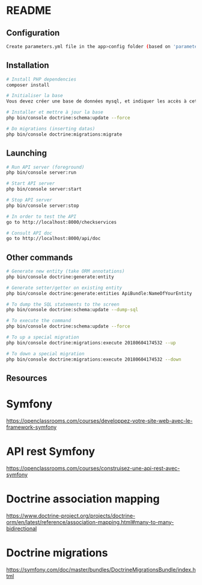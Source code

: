 # README

## Configuration
```sh
Create parameters.yml file in the app>config folder (based on 'parameters.yml.dist')
```

## Installation

```sh
# Install PHP dependencies
composer install

# Initialiser la base
Vous devez créer une base de données mysql, et indiquer les accès à cette base dans le fichier app.config.parameters.yml

# Installer et mettre à jour la base
php bin/console doctrine:schema:update --force

# Do migrations (inserting datas)
php bin/console doctrine:migrations:migrate
```

## Launching

```sh
# Run API server (foreground)
php bin/console server:run

# Start API server
php bin/console server:start

# Stop API server
php bin/console server:stop

# In order to test the API
go to http://localhost:8000/checkservices

# Consult API doc
go to http://localhost:8000/api/doc
```

## Other commands

```sh
# Generate new entity (take ORM annotations)
php bin/console doctrine:generate:entity

# Generate setter/getter on existing entity
php bin/console doctrine:generate:entities ApiBundle:NameOfYourEntity

# To dump the SQL statements to the screen
php bin/console doctrine:schema:update --dump-sql

# To execute the command
php bin/console doctrine:schema:update --force

# To up a special migration
php bin/console doctrine:migrations:execute 20180604174532 --up

# To down a special migration
php bin/console doctrine:migrations:execute 20180604174532 --down

```

## Resources
# Symfony
https://openclassrooms.com/courses/developpez-votre-site-web-avec-le-framework-symfony

# API rest Symfony
https://openclassrooms.com/courses/construisez-une-api-rest-avec-symfony

# Doctrine association mapping
https://www.doctrine-project.org/projects/doctrine-orm/en/latest/reference/association-mapping.html#many-to-many-bidirectional

# Doctrine migrations
https://symfony.com/doc/master/bundles/DoctrineMigrationsBundle/index.html
